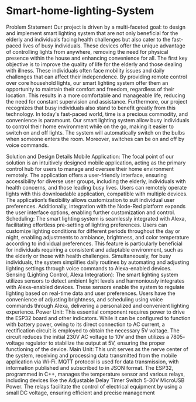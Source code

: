 # Smart-home-lighting-System
Problem Statement
Our project is driven by a multi-faceted goal: to design and implement smart lighting system 
that are not only beneficial for the elderly and individuals facing health challenges but also 
cater to the fast-paced lives of busy individuals. These devices offer the unique advantage of 
controlling lights from anywhere, removing the need for physical presence within the house 
and enhancing convenience for all.
The first key objective is to improve the quality of life for the elderly and those dealing with 
illness. These individuals often face mobility issues and daily challenges that can affect their 
independence. By providing remote control over core household lights, our smart lighting 
system offer them an opportunity to maintain their comfort and freedom, regardless of their 
location. This results in a more comfortable and manageable life, reducing the need for 
constant supervision and assistance.
Furthermore, our project recognizes that busy individuals also stand to benefit greatly from 
this technology. In today's fast-paced world, time is a precious commodity, and convenience 
is paramount. Our smart lighting system allow busy individuals to control their home 
environment while on the go, making it easier to switch on and off lights. The system will 
automatically switch on the bulbs when someone enters the room. Moreover, switches can 
be on and off by voice commands.


Solution and Design Details
Mobile Application: The focal point of our solution is an intuitively designed mobile 
application, acting as the primary control hub for users to manage and oversee their home 
environment remotely. The application offers a user-friendly interface, ensuring accessibility 
for diverse user groups, including the elderly, individuals with health concerns, and those 
leading busy lives. Users can remotely operate lights with this downloadable application, 
compatible with multiple devices. The application’s flexibility allows customization to suit 
individual user preferences. Additionally, integration with the Node-Red platform expands the 
user interface options, enabling further customization and control.
Scheduling: The smart lighting system is seamlessly integrated with Alexa, facilitating 
effortless pre-setting of lighting preferences. Users can customize lighting conditions for 
different periods throughout the day or night, enabling adjustments to ambiance, brightness, 
and color temperature according to individual preferences. This feature is particularly 
beneficial for individuals requiring a consistent and adaptable environment, such as the 
elderly or those with health challenges. Simultaneously, for busy individuals, the system 
simplifies daily routines by automating and adjusting lighting settings through voice 
commands to Alexa-enabled devices.
Sensing (Lighting Control, Alexa Integration): The smart lighting system utilizes sensors 
to detect ambient light levels and harmoniously integrates with Alexa-enabled devices. 
These sensors enable the system to regulate lighting based on real-time data and user 
preferences. Users have the convenience of adjusting brightness, and scheduling using 
voice commands through Alexa, delivering a personalized and convenient lighting 
experience.
Power Unit: This essential component requires power to drive the ESP32 board and other 
indicators. While it can be configured to function with battery power, owing to its direct 
connection to AC current, a rectification circuit is employed to obtain the necessary 5V 
voltage. The circuit reduces the initial 230V AC voltage to 10V and then utilizes a 7805-
voltage regulator to stabilize the output at 5V, ensuring the proper functioning of the device.
Main Unit: This unit serves as the nerve center of the system, receiving and processing data 
transmitted from the mobile application via Wi-Fi. MQTT protocol is used for data 
transmission, with information published and subscribed to in JSON format. The ESP32, 
programmed in C++, manages the temperature sensor and various relays, including devices 
like the Adjustable Delay Timer Switch 5-30V MicroUSB Power. The relays facilitate the 
control of electrical equipment by using a small DC voltage, ensuring efficient and precise 
management
